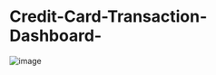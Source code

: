 # Credit-Card-Transaction-Dashboard-
![image](https://github.com/user-attachments/assets/bb5eb62f-4a1c-4a17-b0d0-bfea7de3ed23)
